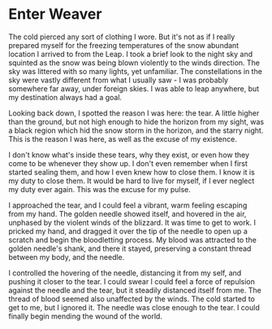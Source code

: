 # Enter Weaver

The cold pierced any sort of clothing I wore. But it's not as if I really
prepared myself for the freezing temperatures of the snow abundant location I
arrived to from the Leap. I took a brief look to the night sky and squinted as
the snow was being blown violently to the winds direction.  The sky was littered
with so many lights, yet unfamiliar. The constellations in the sky were vastly
different from what I usually saw - I was probably somewhere far away, under
foreign skies. I was able to leap anywhere, but my destination always had a
goal.

Looking back down, I spotted the reason I was here: the tear. A little higher
than the ground, but not high enough to hide the horizon from my sight, was a
black region which hid the snow storm in the horizon, and the starry night.
This is the reason I was here, as well as the excuse of my existence.

I don't know what's inside these tears, why they exist, or even how they come to
be whenever they show up. I don't even remember when I first started sealing
them, and how I even knew how to close them. I know it is my duty to close them.
It would be hard to live for myself, if I ever neglect my duty ever again. This
was the excuse for my pulse.

I approached the tear, and I could feel a vibrant, warm feeling escaping from my
hand. The golden needle showed itself, and hovered in the air, unphased by the
violent winds of the blizzard. It was time to get to work. I pricked my hand,
and dragged it over the tip of the needle to open up a scratch and begin the
bloodletting process. My blood was attracted to the golden needle's shank, and
there it stayed, preserving a constant thread between my body, and the needle.

I controlled the hovering of the needle, distancing it from my self, and pushing
it closer to the tear. I could swear I could feel a force of repulsion against
the needle and the tear, but it steadily distanced itself from me. The thread of
blood seemed also unaffected by the winds.  The cold started to get to me, but I
ignored it. The needle was close enough to the tear.  I could finally begin
mending the wound of the world.
